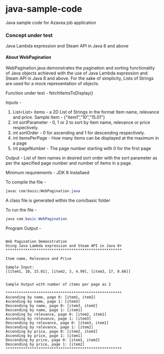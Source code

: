 # java-sample-code
Java sample code for Azavea job application 

### Concept under test
Java Lambda expression and Steam API in Java 8 and above

#### About WebPagination
WebPagination.java demonstrates the pagination and sorting functionality of Java objects achieved with the use of Java Lambda expression and Steam API in Java 8 and above. For the sake of simplicity, Lists of Strings are used for a mock representation of objects. 

Function under test - fetchItemsToDisplay()

Inputs -   
1. List<List<String>> items - a 2D List of Strings in the format Item name, relevance and price. Sample Item - {"item1","10","15.01"} 
2. int sortParameter - 0, 1 or 2 to sort by Item name, relevance or price respectively. 
3. int sortOrder - 0 for ascending and 1 for descending respectively. 
4. int itemsPerPage - How many items can be displayed at the maximum in a page
5. int pageNumber - The page number starting with 0 for the first page

Output - 
List of item names in desired sort order with the sort parameter as per the specified page number and number of items in a page.

Minimum requirements - JDK 8 Installaed

To compile the file - 
```java
javac com/basic/WebPagination.java
```
A class file is generated within the com/basic folder

To run the file - 
```java
java com.basic.WebPagination
```

Program Output - 

```

Web Pagination Demonstration 
Using Java Lambda expression and Steam API in Java 8+
*****************************************************

Item name, Relevance and Price

Sample Input: 
[[item1, 10, 15.01], [item2, 3, 4.99], [item3, 17, 8.66]]


Sample Output with number of items per page as 2

*****************************************************
Ascending by name, page 0: [item1, item2]
Ascending by name, page 1: [item3]
Descending by name, page 0: [item3, item2]
Descending by name, page 1: [item1]
Ascending by relevance, page 0: [item2, item1]
Ascending by relevance, page 1: [item3]
Descending by relevance, page 0: [item3, item1]
Descending by relevance, page 1: [item2]
Ascending by price, page 0: [item2, item3]
Ascending by price, page 1: [item1]
Descending by price, page 0: [item1, item3]
Descending by price, page 1: [item2]
*****************************************************

```
